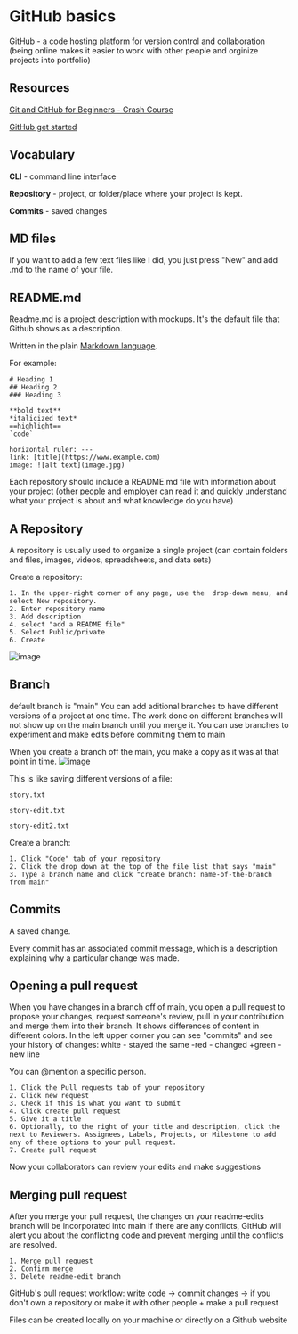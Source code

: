 # GitHub basics
GitHub - a code hosting platform for version control and collaboration (being online makes it easier to work with other people and orginize projects into portfolio)

## Resources
  [Git and GitHub for Beginners - Crash Course](https://youtu.be/RGOj5yH7evk)
  
  [GitHub get started](https://docs.github.com/en/get-started)

## Vocabulary
  **CLI** - command line interface
  
  **Repository** - project, or folder/place where your project is kept.
  
  **Commits** - saved changes

## MD files
If you want to add a few text files like I did, you just press "New" and add .md to the name of your file.

## README.md
Readme.md is a project description with mockups. It's the default file that Github shows as a description.
    
Written in the plain [Markdown language](https://www.markdownguide.org/cheat-sheet/).

For example:

    # Heading 1
    ## Heading 2
    ### Heading 3
    
    **bold text**
    *italicized text*
    ==highlight==
    `code`
    
    horizontal ruler: --- 
    link: [title](https://www.example.com)
    image: ![alt text](image.jpg)
    
Each repository should include a README.md file with information about your project (other people and employer can read it and quickly understand what your project is about and what knowledge do you have)
    
## A Repository
A repository is usually used to organize a single project (can contain folders and files, images, videos, spreadsheets, and data sets)

Create a repository:

	1. In the upper-right corner of any page, use the  drop-down menu, and select New repository.
	2. Enter repository name
	3. Add description
	4. select "add a README file"
	5. Select Public/private
	6. Create
![image](https://user-images.githubusercontent.com/64921934/200170971-cdb33f76-c231-4745-81b5-b86da942cec5.png)

## Branch
default branch is "main"
You can add aditional branches to have different versions of a project at one time.
The work done on different branches will not show up on the main branch until you merge it. You can use branches to experiment and make edits before commiting them to main

When you create a branch off the main, you make a copy as it was at that point in time.
![image](https://user-images.githubusercontent.com/64921934/200170992-9a20daa1-5a23-47f8-a6cc-1b2b7e989f9d.png)

This is like saving different versions of a file:

	story.txt
    
	story-edit.txt
    
	story-edit2.txt

Create a branch:

	1. Click "Code" tab of your repository
	2. Click the drop down at the top of the file list that says "main"
	3. Type a branch name and click "create branch: name-of-the-branch from main"

## Commits
A saved change.

Every commit has an associated commit message, which is a description explaining why a particular change was made.

## Opening a pull request
When you have changes in a branch off of main, you open a pull request to propose your changes, request someone's review, pull in your contribution and merge them into their branch.
It shows differences of content in different colors.
In the left upper corner you can see "commits" and see your history of changes:
    white - stayed the same
    -red - changed
    +green - new line

You can @mention a specific person.

	1. Click the Pull requests tab of your repository
	2. Click new request
	3. Check if this is what you want to submit
	4. Click create pull request
	5. Give it a title
	6. Optionally, to the right of your title and description, click the  next to Reviewers. Assignees, Labels, Projects, or Milestone to add any of these options to your pull request.
	7. Create pull request
Now your collaborators can review your edits and make suggestions

## Merging pull request
After you merge your pull request, the changes on your readme-edits branch will be incorporated into main
If there are any conflicts, GitHub will alert you about the conflicting code and prevent merging until the conflicts are resolved.

	1. Merge pull request
	2. Confirm merge
	3. Delete readme-edit branch


GitHub's pull request workflow: write code -> commit changes -> if you don't own a repository or make it with other people + make a pull request
							

Files can be created locally on your machine or directly on a Github website
